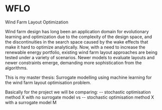 # WFLO
Wind Farm Layout Optimization

Wind farm design has long been an application domain for evolutionary learning and optimization due to the complexity of the design space, and the discontinuities in the search space caused by the wake effects that make it hard to optimize analytically. Now, with a need to increase the renewable energy portfolio, existing wind farm layout approaches are being tested under a variety of scenarios. Newer models to evaluate layouts and newer constraints emerge, demanding more sophistication from the algorithms.

This is my master thesis: Surrogate modelling using machine learning for the wind farm layout optimisation problem.

Basically for the project we will be comparing:
-- stochastic optimisation method X with no surrogate model
   vs
-- stochastic optimisation method X with a surrogate model M

